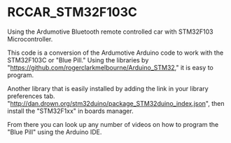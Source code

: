 # RCCAR_STM32F103C
Using the Ardumotive Bluetooth remote controlled car with STM32F103 Microcontroller.

This code is a conversion of the Ardumotive Arduino code to work with the STM32F103C or "Blue Pill." 
Using the libraries by "https://github.com/rogerclarkmelbourne/Arduino_STM32," it is easy to program.

Another library that is easily installed by adding the link in your library preferences tab. 
"http://dan.drown.org/stm32duino/package_STM32duino_index.json", then install the "STM32F1xx" in boards manager.

From there you can look up any number of videos on how to program the "Blue Pill" using the Arduino IDE.  
